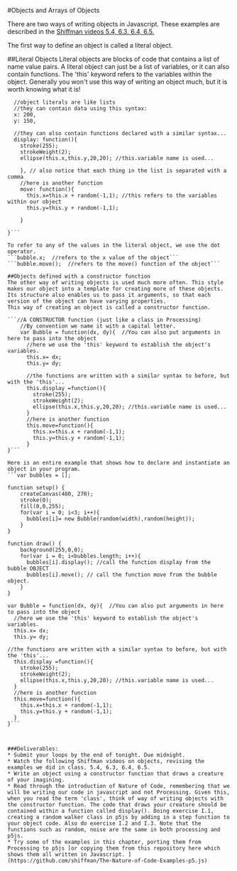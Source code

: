 #Objects and Arrays of Objects

There are two ways of writing objects in Javascript.
These examples are described in the [Shiffman videos 5.4, 6.3, 6.4, 6.5.](https://www.youtube.com/playlist?list=PLRqwX-V7Uu6Zy51Q-x9tMWIv9cueOFTFA)

The first way to define an object is called a literal object.

##Literal Objects
Literal objects are blocks of code that contains a list of name value pairs. A literal object can just be a list of variables, or it can also contain functions. The 'this' keyword refers to the variables within the object. Generally you won't use this way of writing an object much, but it is worth knowing what it is!

```var bubble = {
  //object literals are like lists
  //they can contain data using this syntax:
  x: 200,
  y: 150,

  //they can also contain functions declared with a similar syntax...
  display: function(){
    stroke(255);
    strokeWeight(2);
    ellipse(this.x,this.y,20,20); //this.variable name is used...

    }, // also notice that each thing in the list is separated with a comma
    //here is another function
    move: function(){
      this.x=this.x + random(-1,1); //this refers to the variables within our object
      this.y=this.y + random(-1,1);

    }

}```

To refer to any of the values in the literal object, we use the dot operator.
```bubble.x;  //refers to the x value of the object```
```bubble.move();  //refers to the move() function of the object```

##Objects defined with a constructor function
The other way of writing objects is used much more often. This style makes our object into a template for creating more of these objects. Its structure also enables us to pass it arguments, so that each version of the object can have varying properties.
This way of creating an object is called a constructor function.

```//A CONSTRUCTOR function (just like a class in Processing)
    //By convention we name it with a capital letter.
    var Bubble = function(dx, dy){  //You can also put arguments in here to pass into the object
      //here we use the 'this' keyword to establish the object's variables.
      this.x= dx;
      this.y= dy;

      //the functions are written with a similar syntax to before, but with the 'this'...
      this.display =function(){
        stroke(255);
        strokeWeight(2);
        ellipse(this.x,this.y,20,20); //this.variable name is used...
      }
      //here is another function
      this.move=function(){
        this.x=this.x + random(-1,1);
        this.y=this.y + random(-1,1);
      }
}```

Here is an entire example that shows how to declare and instantiate an object in your program.
```var bubbles = [];

function setup() {
    createCanvas(480, 270);
    stroke(0);
    fill(0,0,255);  
    for(var i = 0; i<3; i++){
      bubbles[i]= new Bubble(random(width),random(height));
    }
}

function draw() {
    background(255,0,0);
    for(var i = 0; i<bubbles.length; i++){
      bubbles[i].display(); //call the function display from the bubble OBJECT
      bubbles[i].move(); // call the function move from the bubble object.
    }
}

var Bubble = function(dx, dy){  //You can also put arguments in here to pass into the object
  //here we use the 'this' keyword to establish the object's variables.
  this.x= dx;
  this.y= dy;

//the functions are written with a similar syntax to before, but with the 'this'...
  this.display =function(){
    stroke(255);
    strokeWeight(2);
    ellipse(this.x,this.y,20,20); //this.variable name is used...
  }
  //here is another function
  this.move=function(){
    this.x=this.x + random(-1,1);
    this.y=this.y + random(-1,1);
  }
}```



###Deliverables:
* Submit your loops by the end of tonight. Due midnight.
* Watch the following Shiffman videos on objects, revising the examples we did in class. 5.4, 6.3, 6.4, 6.5.
* Write an object using a constructor function that draws a creature of your imagining.
* Read through the introduction of Nature of Code, remembering that we will be writing our code in javascript and not Processing. Given this, when you read the term 'class', think of way of writing objects with the constructor function. The code that draws your creature should be contained within a function called display(). Doing exercise I.1, creating a random walker class in p5js by adding in a step function to your object code. Also do exercise I.2 and I.3. Note that the functions such as random, noise are the same in both processing and p5js.
* Try some of the examples in this chapter, porting them from Processing to p5js [or copying them from this repository here which shows them all written in Javascript. ](https://github.com/shiffman/The-Nature-of-Code-Examples-p5.js)
